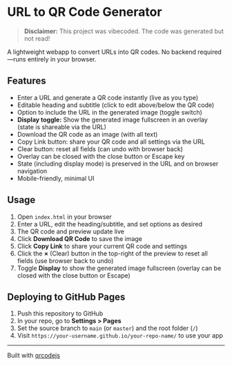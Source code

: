 # URL to QR Code Generator

> **Disclaimer:** This project was vibecoded. The code was generated but not read!

A lightweight webapp to convert URLs into QR codes. No backend required—runs entirely in your browser.

## Features
- Enter a URL and generate a QR code instantly (live as you type)
- Editable heading and subtitle (click to edit above/below the QR code)
- Option to include the URL in the generated image (toggle switch)
- **Display toggle:** Show the generated image fullscreen in an overlay (state is shareable via the URL)
- Download the QR code as an image (with all text)
- Copy Link button: share your QR code and all settings via the URL
- Clear button: reset all fields (can undo with browser back)
- Overlay can be closed with the close button or Escape key
- State (including display mode) is preserved in the URL and on browser navigation
- Mobile-friendly, minimal UI

## Usage
1. Open `index.html` in your browser
2. Enter a URL, edit the heading/subtitle, and set options as desired
3. The QR code and preview update live
4. Click **Download QR Code** to save the image
5. Click **Copy Link** to share your current QR code and settings
6. Click the **×** (Clear) button in the top-right of the preview to reset all fields (use browser back to undo)
7. Toggle **Display** to show the generated image fullscreen (overlay can be closed with the close button or Escape)

## Deploying to GitHub Pages
1. Push this repository to GitHub
2. In your repo, go to **Settings > Pages**
3. Set the source branch to `main` (or `master`) and the root folder (`/`)
4. Visit `https://your-username.github.io/your-repo-name/` to use your app

---

Built with [qrcodejs](https://davidshimjs.github.io/qrcodejs/) 